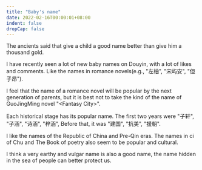 ```yaml
---
title: "Baby's name"
date: 2022-02-16T00:00:01+08:00
indent: false
dropCap: false
---
```


The ancients said that give a child a good name better than give him a thousand gold.

I have recently seen a lot of new baby names on Douyin, with a lot of likes and comments. Like the names in romance novels(e.g., "左柚", "宋屿安", "但子昂").

I feel that the name of a romance novel will be popular by the next generation of parents, but it is best not to take the kind of the name of GuoJingMing novel "<Fantasy City\>".

Each historical stage has its popular name. The first two years were "子轩", "子涵", "诗涵", "梓涵", Before that, it was "建国", "抗美", "援朝".

I like the names of the Republic of China and Pre-Qin eras. The names in ci of Chu and The Book of poetry also seem to be popular and cultural.

I think a very earthy and vulgar name is also a good name, the name hidden in the sea of people can better protect us.

